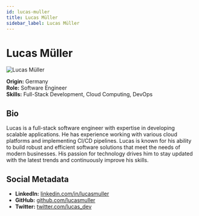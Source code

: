 ```yaml
---
id: lucas-muller
title: Lucas Müller
sidebar_label: Lucas Müller
---
```


# Lucas Müller

![Lucas Müller](/img/lucas-muller.webp)

**Origin:** Germany  
**Role:** Software Engineer  
**Skills:** Full-Stack Development, Cloud Computing, DevOps  

## Bio

Lucas is a full-stack software engineer with expertise in developing scalable applications. He has experience working with various cloud platforms and implementing CI/CD pipelines. Lucas is known for his ability to build robust and efficient software solutions that meet the needs of modern businesses. His passion for technology drives him to stay updated with the latest trends and continuously improve his skills.

## Social Metadata

- **LinkedIn:** [linkedin.com/in/lucasmuller](https://linkedin.com/in/lucasmuller)
- **GitHub:** [github.com/lucasmuller](https://github.com/lucasmuller)
- **Twitter:** [twitter.com/lucas_dev](https://twitter.com/lucas_dev)
